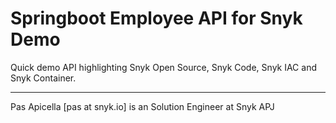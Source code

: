 # Springboot Employee API for Snyk Demo

Quick demo API highlighting Snyk Open Source, Snyk Code, Snyk IAC and Snyk Container.

<hr />
Pas Apicella [pas at snyk.io] is an Solution Engineer at Snyk APJ 